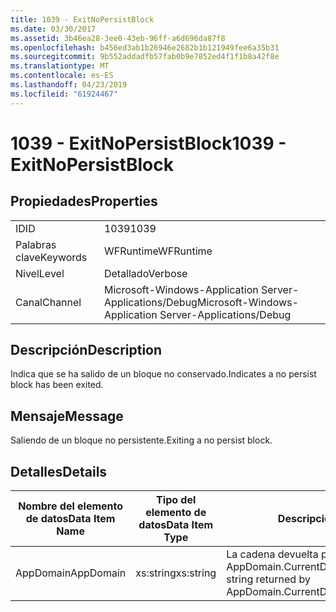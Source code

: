 ```yaml
---
title: 1039 - ExitNoPersistBlock
ms.date: 03/30/2017
ms.assetid: 3b46ea28-3ee0-43eb-96ff-a6d696da87f8
ms.openlocfilehash: b456ed3ab1b26946e2682b1b121949fee6a35b31
ms.sourcegitcommit: 9b552addadfb57fab0b9e7852ed4f1f1b8a42f8e
ms.translationtype: MT
ms.contentlocale: es-ES
ms.lasthandoff: 04/23/2019
ms.locfileid: "61924467"
---
```

# <a name="1039---exitnopersistblock"></a><span data-ttu-id="71d7d-102">1039 - ExitNoPersistBlock</span><span class="sxs-lookup"><span data-stu-id="71d7d-102">1039 - ExitNoPersistBlock</span></span>
## <a name="properties"></a><span data-ttu-id="71d7d-103">Propiedades</span><span class="sxs-lookup"><span data-stu-id="71d7d-103">Properties</span></span>  
  
|||  
|-|-|  
|<span data-ttu-id="71d7d-104">ID</span><span class="sxs-lookup"><span data-stu-id="71d7d-104">ID</span></span>|<span data-ttu-id="71d7d-105">1039</span><span class="sxs-lookup"><span data-stu-id="71d7d-105">1039</span></span>|  
|<span data-ttu-id="71d7d-106">Palabras clave</span><span class="sxs-lookup"><span data-stu-id="71d7d-106">Keywords</span></span>|<span data-ttu-id="71d7d-107">WFRuntime</span><span class="sxs-lookup"><span data-stu-id="71d7d-107">WFRuntime</span></span>|  
|<span data-ttu-id="71d7d-108">Nivel</span><span class="sxs-lookup"><span data-stu-id="71d7d-108">Level</span></span>|<span data-ttu-id="71d7d-109">Detallado</span><span class="sxs-lookup"><span data-stu-id="71d7d-109">Verbose</span></span>|  
|<span data-ttu-id="71d7d-110">Canal</span><span class="sxs-lookup"><span data-stu-id="71d7d-110">Channel</span></span>|<span data-ttu-id="71d7d-111">Microsoft-Windows-Application Server-Applications/Debug</span><span class="sxs-lookup"><span data-stu-id="71d7d-111">Microsoft-Windows-Application Server-Applications/Debug</span></span>|  
  
## <a name="description"></a><span data-ttu-id="71d7d-112">Descripción</span><span class="sxs-lookup"><span data-stu-id="71d7d-112">Description</span></span>  
 <span data-ttu-id="71d7d-113">Indica que se ha salido de un bloque no conservado.</span><span class="sxs-lookup"><span data-stu-id="71d7d-113">Indicates a no persist block has been exited.</span></span>  
  
## <a name="message"></a><span data-ttu-id="71d7d-114">Mensaje</span><span class="sxs-lookup"><span data-stu-id="71d7d-114">Message</span></span>  
 <span data-ttu-id="71d7d-115">Saliendo de un bloque no persistente.</span><span class="sxs-lookup"><span data-stu-id="71d7d-115">Exiting a no persist block.</span></span>  
  
## <a name="details"></a><span data-ttu-id="71d7d-116">Detalles</span><span class="sxs-lookup"><span data-stu-id="71d7d-116">Details</span></span>  
  
|<span data-ttu-id="71d7d-117">Nombre del elemento de datos</span><span class="sxs-lookup"><span data-stu-id="71d7d-117">Data Item Name</span></span>|<span data-ttu-id="71d7d-118">Tipo del elemento de datos</span><span class="sxs-lookup"><span data-stu-id="71d7d-118">Data Item Type</span></span>|<span data-ttu-id="71d7d-119">Descripción</span><span class="sxs-lookup"><span data-stu-id="71d7d-119">Description</span></span>|  
|--------------------|--------------------|-----------------|  
|<span data-ttu-id="71d7d-120">AppDomain</span><span class="sxs-lookup"><span data-stu-id="71d7d-120">AppDomain</span></span>|<span data-ttu-id="71d7d-121">xs:string</span><span class="sxs-lookup"><span data-stu-id="71d7d-121">xs:string</span></span>|<span data-ttu-id="71d7d-122">La cadena devuelta por AppDomain.CurrentDomain.FriendlyName.</span><span class="sxs-lookup"><span data-stu-id="71d7d-122">The string returned by AppDomain.CurrentDomain.FriendlyName.</span></span>|
